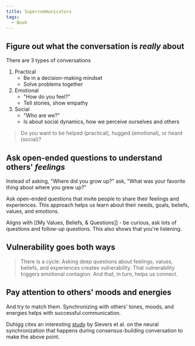 ```yaml
---
title: Supercommunicators
tags:
  - Book
---
```

## Figure out what the conversation is *really* about
There are 3 types of conversations
1. Practical 
	- Be in a decision-making mindset
	- Solve problems together
2. Emotional 
	- "How do you feel?"
	- Tell stories, show empathy
3. Social 
	- "Who are we?"
	- Is about social dynamics, how we perceive ourselves and others

>Do you want to be helped (practical), hugged (emotional), or heard (social)? 
## Ask open-ended questions to understand others' *feelings*
Instead of asking, "Where did you grow up?" ask, "What was your favorite thing about where you grew up?"

Ask open-ended questions that invite people to share their feelings and experiences. This approach helps us learn about their needs, goals, beliefs, values, and emotions.

Aligns with [[My Values, Beliefs, & Questions]] - be curious, ask lots of questions and follow-up questions. This also shows that you're listening.
## Vulnerability goes both ways
> There is a cycle: Asking deep questions about feelings, values, beliefs, and experiences creates vulnerability. That vulnerability triggers emotional contagion. And that, in turn, helps us connect.

## Pay attention to others' moods and energies
And try to match them. Synchronizing with others' tones, moods, and energies helps with successful communication.

Duhigg cites an interesting [study](https://osf.io/preprints/psyarxiv/562z7) by Sievers et al. on the neural synchronization that happens during consensus-building conversation to make the above point. 